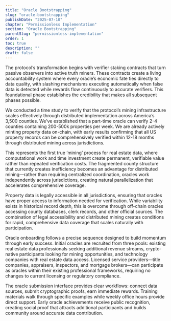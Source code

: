 ```yaml
---
title: "Oracle Bootstrapping"
slug: "oracle-bootstrapping"
publishDate: "2025-07-10"
chapter: "Permissionless Implementation"
section: "Oracle Bootstrapping"
parentSlug: "permissionless-implementation"
order: 1
toc: true
description: ""
draft: false
---
```


The protocol’s transformation begins with verifier staking contracts that turn passive observers into active truth miners. These contracts create a living accountability system where every oracle’s economic fate ties directly to data quality, with slashing mechanisms executing automatically when false data is detected while rewards flow continuously to accurate verifiers. This foundational phase establishes the credibility that makes all subsequent phases possible.

We conducted a time study to verify that the protocol’s mining infrastructure scales effectively through distributed implementation across America’s 3,500 counties. We’ve established that a part-time oracle can verify 2-4 counties containing 200-500k properties per week. We are already actively minting property data on-chain, with early results confirming that all US property records can be comprehensively verified within 12-18 months through distributed mining across jurisdictions.

This represents the first true ’mining’ process for real estate data, where computational work and time investment create permanent, verifiable value rather than repeated verification costs. The fragmented county structure that currently creates inefficiency becomes an advantage for distributed mining—rather than requiring centralized coordination, oracles work independently across jurisdictions, creating natural parallelization that accelerates comprehensive coverage.

Property data is legally accessible in all jurisdictions, ensuring that oracles have proper access to information needed for verification. While variability exists in historical record depth, this is overcome through off-chain oracles accessing county databases, clerk records, and other official sources. The combination of legal accessibility and distributed mining creates conditions for rapid, comprehensive data coverage that scales naturally with participation.

Oracle onboarding follows a precise sequence designed to build momentum through early success. Initial oracles are recruited from three pools: existing real estate data professionals seeking additional revenue streams, crypto-native participants looking for mining opportunities, and technology companies with real estate data access. Licensed service providers—title companies, appraisers, inspectors, and mortgage brokers—can participate as oracles within their existing professional frameworks, requiring no changes to current licensing or regulatory compliance.

The oracle submission interface provides clear workflows: connect data sources, submit cryptographic proofs, earn immediate rewards. Training materials walk through specific examples while weekly office hours provide direct support. Early oracle achievements receive public recognition, creating social proof that attracts additional participants and builds community around accurate data contribution.
